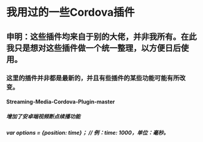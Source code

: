 # 我用过的一些Cordova插件
## 申明：这些插件均来自于别的大佬，并非我所有。在此我只是想对这些插件做一个统一整理，以方便日后使用。

### 这里的插件并非都是最新的，并且有些插件的某些功能可能有所改变。

#### Streaming-Media-Cordova-Plugin-master
##### 增加了安卓端视频断点续播功能
##### var options = {position: time}； // 例：time: 1000，单位：毫秒。



